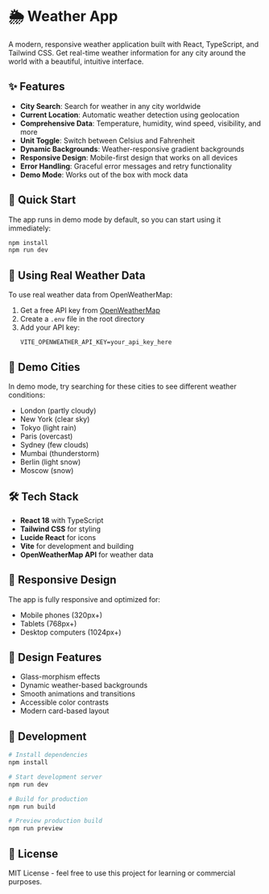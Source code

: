 # 🌦️ Weather App

A modern, responsive weather application built with React, TypeScript, and Tailwind CSS. Get real-time weather information for any city around the world with a beautiful, intuitive interface.

## ✨ Features

- **City Search**: Search for weather in any city worldwide
- **Current Location**: Automatic weather detection using geolocation
- **Comprehensive Data**: Temperature, humidity, wind speed, visibility, and more
- **Unit Toggle**: Switch between Celsius and Fahrenheit
- **Dynamic Backgrounds**: Weather-responsive gradient backgrounds
- **Responsive Design**: Mobile-first design that works on all devices
- **Error Handling**: Graceful error messages and retry functionality
- **Demo Mode**: Works out of the box with mock data

## 🚀 Quick Start

The app runs in demo mode by default, so you can start using it immediately:

```bash
npm install
npm run dev
```

## 🔑 Using Real Weather Data

To use real weather data from OpenWeatherMap:

1. Get a free API key from [OpenWeatherMap](https://openweathermap.org/api)
2. Create a `.env` file in the root directory
3. Add your API key:
   ```
   VITE_OPENWEATHER_API_KEY=your_api_key_here
   ```

## 🎯 Demo Cities

In demo mode, try searching for these cities to see different weather conditions:
- London (partly cloudy)
- New York (clear sky)
- Tokyo (light rain)
- Paris (overcast)
- Sydney (few clouds)
- Mumbai (thunderstorm)
- Berlin (light snow)
- Moscow (snow)

## 🛠️ Tech Stack

- **React 18** with TypeScript
- **Tailwind CSS** for styling
- **Lucide React** for icons
- **Vite** for development and building
- **OpenWeatherMap API** for weather data

## 📱 Responsive Design

The app is fully responsive and optimized for:
- Mobile phones (320px+)
- Tablets (768px+)
- Desktop computers (1024px+)

## 🎨 Design Features

- Glass-morphism effects
- Dynamic weather-based backgrounds
- Smooth animations and transitions
- Accessible color contrasts
- Modern card-based layout

## 🔧 Development

```bash
# Install dependencies
npm install

# Start development server
npm run dev

# Build for production
npm run build

# Preview production build
npm run preview
```

## 📄 License

MIT License - feel free to use this project for learning or commercial purposes.